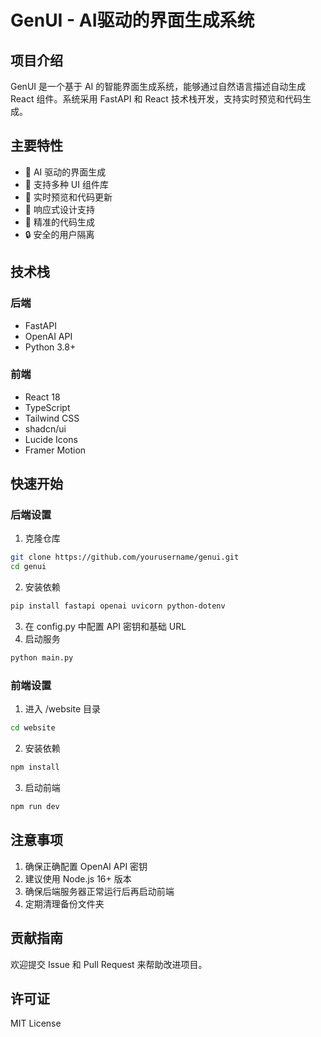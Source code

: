 # GenUI - AI驱动的界面生成系统

## 项目介绍
GenUI 是一个基于 AI 的智能界面生成系统，能够通过自然语言描述自动生成 React 组件。系统采用 FastAPI 和 React 技术栈开发，支持实时预览和代码生成。

## 主要特性
- 🤖 AI 驱动的界面生成
- 🎨 支持多种 UI 组件库
- 🔄 实时预览和代码更新
- 📱 响应式设计支持
- 🎯 精准的代码生成
- 🔒 安全的用户隔离

## 技术栈
### 后端
- FastAPI
- OpenAI API
- Python 3.8+

### 前端
- React 18
- TypeScript
- Tailwind CSS
- shadcn/ui
- Lucide Icons
- Framer Motion

## 快速开始

### 后端设置
1. 克隆仓库
```bash
git clone https://github.com/yourusername/genui.git
cd genui
```
2. 安装依赖
```bash
pip install fastapi openai uvicorn python-dotenv
```
3. 在 config.py 中配置 API 密钥和基础 URL
4. 启动服务
```bash
python main.py
```

### 前端设置
1. 进入 /website 目录
```bash
cd website
```
2. 安装依赖
```bash
npm install
```
3. 启动前端
```bash
npm run dev
```

## 注意事项

1. 确保正确配置 OpenAI API 密钥
2. 建议使用 Node.js 16+ 版本
3. 确保后端服务器正常运行后再启动前端
4. 定期清理备份文件夹


## 贡献指南

欢迎提交 Issue 和 Pull Request 来帮助改进项目。

## 许可证

MIT License

